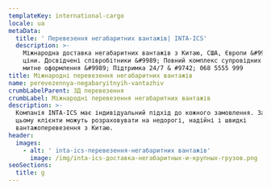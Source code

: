 ```yaml
---
templateKey: international-cargo
locale: ua
metaData:
  title: ' Перевезення негабаритних вантажів| INTA-ICS'
  description: >-
    Міжнародна доставка негабаритних вантажів з Китаю, США, Європи &#9989; Чесні
    ціни. Досвідчені співробітники &#9989; Повний комплекс супровідних послуг,
    митне оформлення &#9989; Підтримка 24/7 & #9742; 068 5555 999
title: Міжнародні перевезення негабаритних вантажів
name: perevezennya-negabaryitnyih-vantazhiv
crumbLabelParent: ЗД перевезення
crumbLabel: Міжнародні перевезення негабаритних вантажів
description: >-
  Компанія INTA-ICS має індивідуальний підхід до кожного замовлення. Завдяки
  цьому клієнти можуть розраховувати на недорогі, надійні і швидкі
  вантажоперевезення з Китаю.
header:
  images:
    - alt: ' inta-ics-перевезення-негабаритних вантажів'
      image: /img/inta-ics-доставка-негабаритных-и-крупных-грузов.png
seoSections:
  title: g
---
```

